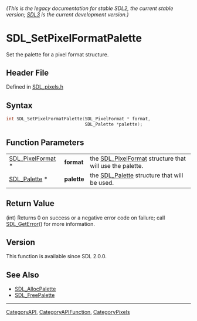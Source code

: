 ###### (This is the legacy documentation for stable SDL2, the current stable version; [SDL3](https://wiki.libsdl.org/SDL3/) is the current development version.)
# SDL_SetPixelFormatPalette

Set the palette for a pixel format structure.

## Header File

Defined in [SDL_pixels.h](https://github.com/libsdl-org/SDL/blob/SDL2/include/SDL_pixels.h)

## Syntax

```c
int SDL_SetPixelFormatPalette(SDL_PixelFormat * format,
                              SDL_Palette *palette);
```

## Function Parameters

|                                      |             |                                                                             |
| ------------------------------------ | ----------- | --------------------------------------------------------------------------- |
| [SDL_PixelFormat](SDL_PixelFormat) * | **format**  | the [SDL_PixelFormat](SDL_PixelFormat) structure that will use the palette. |
| [SDL_Palette](SDL_Palette) *         | **palette** | the [SDL_Palette](SDL_Palette) structure that will be used.                 |

## Return Value

(int) Returns 0 on success or a negative error code on failure; call
[SDL_GetError](SDL_GetError)() for more information.

## Version

This function is available since SDL 2.0.0.

## See Also

- [SDL_AllocPalette](SDL_AllocPalette)
- [SDL_FreePalette](SDL_FreePalette)

----
[CategoryAPI](CategoryAPI), [CategoryAPIFunction](CategoryAPIFunction), [CategoryPixels](CategoryPixels)

